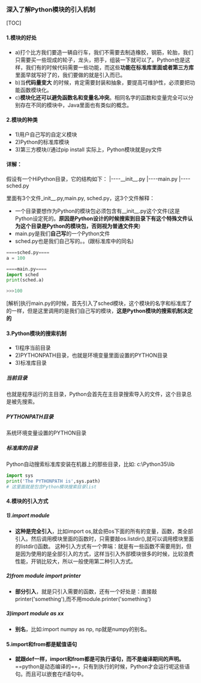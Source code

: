 ### 深入了解Python模块的引入机制

[TOC]

#### 1.模块的好处
- a)打个比方我们要造一辆自行车，我们不需要去制造橡胶，钢筋，轮胎，我们只需要买一些现成的轮子，龙头，把手，组装一下就可以了。Python也是这样，我们有的时候代码需要一些功能，而这些**功能在标准库里面或者第三方库**里面早就写好了的，我们要做的就是引入而已。
- b)当**代码量变大** 的时候，肯定需要封装和抽象，要提高可维护性，必须要把功能函数模块化。
- c)**模块化还可以避免函数名和变量名冲突**。相同名字的函数和变量完全可以分别存在不同的模块中，Java里面也有类似的概念。
#### 2.模块的种类
- 1)用户自己写的自定义模块
- 2)Python的标准库模块
- 3)第三方模块//通过pip install
  实际上，Python模块就是py文件
#### 详解：
假设有一个HiPython目录，它的结构如下：
|----\_\_init\_\_.py
|----main.py
|----sched.py

里面有3个文件\_init\_\_.py,main.py, sched.py，这3个文件解释：
- 一个目录要想作为Python的模块包必须包含有\_\_init\_\_.py这个文件(这是Python设定死的。**原因是Python设计的时候搜索到目录下有这个特殊文件认为这个目录是Python的模块包，否则视为普通文件夹**)
- main.py是我们**自己写**的一个Python文件
- sched.py也是我们自己写的。。(跟标准库中的同名)
```python
====sched.py====
a = 100

====main.py====
import sched
print(sched.a)

>>>100
```
[解析]执行main.py的时候，首先引入了sched模块，这个模块的名字和标准库了的一样，但是这里调用的是我们自己写的模块，**这是Python模块的搜索机制决定的**
#### 3.Python模块的搜索机制
- 1)程序当前目录
- 2)PYTHONPATH目录，也就是环境变量里面设置的PYTHON目录
- 3)标准库目录
##### 当前目录
也就是程序运行的主目录，Python会首先在主目录搜索导入的文件，这个目录总是被先搜索。
##### PYTHONPATH目录
系统环境变量设置的PYTHON目录
##### 标准库的目录
Python自动搜索标准库安装在机器上的那些目录，比如: c:\Python35\lib

```python
import sys
print('The PYTHONPATH is',sys.path)
# 这里面就是包含Python模块搜索目录list
```
#### 4.模块的引入方式
##### 1).import module
- **这种是完全引入**，比如import os,就会把os下面的所有的变量，函数，类全部引入。然后调用模块里面的函数时，只需要敲os.listdir(),就可以调用模块里面的listdir()函数。	这种引入方式有一个弊端：就是有一些函数不需要用到，但是因为使用的是全部引入的方式，这样当引入外部模块很多的时候，比较浪费性能，开销比较大，所以一般使用第二种引入方式。
##### 2)from module import printer
- **部分引入**，就是只引入需要的函数，还有一个好处是：直接敲printer('something'),而不用module.printer('something')
##### 3)import module as xx
- **别名**，比如:import numpy as np, np就是numpy的别名。
#### 5.import和from都是赋值语句
- **就跟def一样，import和from都是可执行语句，而不是编译期间的声明。**
  ==python是动态编译的==，只有到执行的时候，Python才会运行呢这些语句。而且可以嵌套在if语句中。
